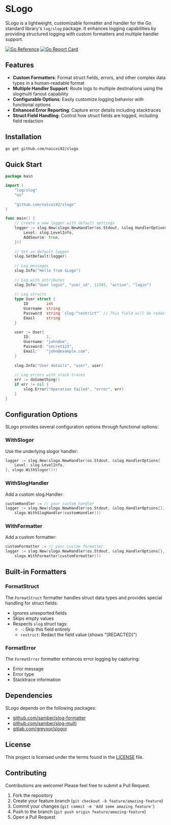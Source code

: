 # SLogo

SLogo is a lightweight, customizable formatter and handler for the Go standard library's `log/slog` package. It enhances logging capabilities by providing structured logging with custom formatters and multiple handler support.

[![Go Reference](https://pkg.go.dev/badge/github.com/naicoi92/slogo.svg)](https://pkg.go.dev/github.com/naicoi92/slogo)
[![Go Report Card](https://goreportcard.com/badge/github.com/naicoi92/slogo)](https://goreportcard.com/report/github.com/naicoi92/slogo)

## Features

- **Custom Formatters**: Format struct fields, errors, and other complex data types in a human-readable format
- **Multiple Handler Support**: Route logs to multiple destinations using the slogmulti fanout capability
- **Configurable Options**: Easily customize logging behavior with functional options
- **Enhanced Error Reporting**: Capture error details including stacktraces
- **Struct Field Handling**: Control how struct fields are logged, including field redaction

## Installation

```bash
go get github.com/naicoi92/slogo
```

## Quick Start

```go
package main

import (
    "log/slog"
    "os"
    
    "github.com/naicoi92/slogo"
)

func main() {
    // Create a new logger with default settings
    logger := slog.New(slogo.NewHandler(os.Stdout, &slog.HandlerOptions{
        Level: slog.LevelInfo,
        AddSource: true,
    }))
    
    // Set as default logger
    slog.SetDefault(logger)
    
    // Log messages
    slog.Info("Hello from SLogo")
    
    // Log with attributes
    slog.Info("User login", "user_id", 12345, "action", "login")
    
    // Log structs
    type User struct {
        ID        int
        Username  string
        Password  string `slog:"restrict"` // This field will be redacted
        Email     string
    }
    
    user := User{
        ID:       1,
        Username: "johndoe",
        Password: "secret123",
        Email:    "john@example.com",
    }
    
    slog.Info("User details", "user", user)
    
    // Log errors with stack traces
    err := doSomething()
    if err != nil {
        slog.Error("Operation failed", "error", err)
    }
}
```

## Configuration Options

SLogo provides several configuration options through functional options:

### WithSlogor

Use the underlying slogor handler:

```go
logger := slog.New(slogo.NewHandler(os.Stdout, &slog.HandlerOptions{
    Level: slog.LevelInfo,
}, slogo.WithSlogor()))
```

### WithSlogHandler

Add a custom slog.Handler:

```go
customHandler := // your custom handler
logger := slog.New(slogo.NewHandler(os.Stdout, &slog.HandlerOptions{}, 
    slogo.WithSlogHandler(customHandler)))
```

### WithFormatter

Add a custom formatter:

```go
customFormatter := // your custom formatter
logger := slog.New(slogo.NewHandler(os.Stdout, &slog.HandlerOptions{}, 
    slogo.WithFormatter(customFormatter)))
```

## Built-in Formatters

### FormatStruct

The `FormatStruct` formatter handles struct data types and provides special handling for struct fields:

- Ignores unexported fields
- Skips empty values
- Respects `slog` struct tags:
  - `-`: Skip this field entirely
  - `restrict`: Redact the field value (shows "[REDACTED]")

### FormatError

The `FormatError` formatter enhances error logging by capturing:

- Error message
- Error type
- Stacktrace information

## Dependencies

SLogo depends on the following packages:

- [github.com/samber/slog-formatter](https://github.com/samber/slog-formatter)
- [github.com/samber/slog-multi](https://github.com/samber/slog-multi)
- [gitlab.com/greyxor/slogor](https://gitlab.com/greyxor/slogor)

## License

This project is licensed under the terms found in the [LICENSE](./LICENSE) file.

## Contributing

Contributions are welcome! Please feel free to submit a Pull Request.

1. Fork the repository
2. Create your feature branch (`git checkout -b feature/amazing-feature`)
3. Commit your changes (`git commit -m 'Add some amazing feature'`)
4. Push to the branch (`git push origin feature/amazing-feature`)
5. Open a Pull Request